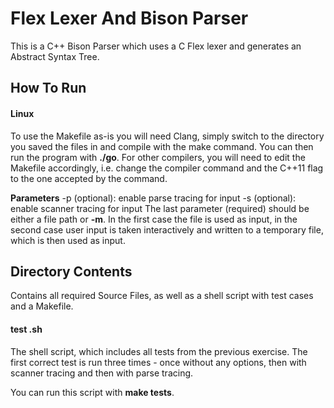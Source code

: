 # Flex Lexer And Bison Parser

This is a C++ Bison Parser which uses a C Flex lexer and generates an Abstract Syntax Tree.

## How To Run

#### Linux
To use the Makefile as-is you will need Clang, simply switch to the directory you saved the files in and compile with the make command.
You can then run the program with __./go__. For other compilers, you will need to edit the Makefile accordingly, i.e. change the compiler command
and the C++11 flag to the one accepted by the command.

__Parameters__
-p (optional): enable parse tracing for input
-s (optional): enable scanner tracing for input
The last parameter (required) should be either a file path or __-m__. In the first case the file is used as input,
in the second case user input is taken interactively and written to a temporary file, which is then used as input.

## Directory Contents

Contains all required Source Files, as well as a shell script with test cases and a Makefile.

#### test .sh

The shell script, which includes all tests from the previous exercise. The first correct test is run three times - once without any options, then with 
scanner tracing and then with parse tracing.

You can run this script with __make tests__.